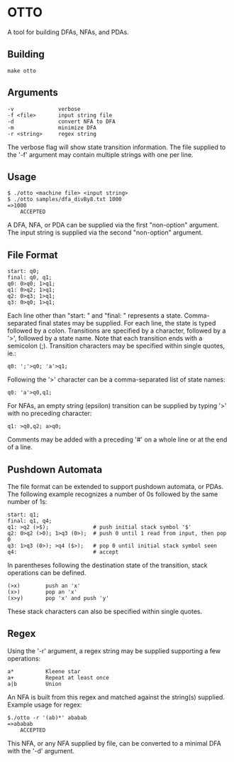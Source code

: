 # OTTO

A tool for building DFAs, NFAs,
and PDAs.

## Building
```
make otto
```

## Arguments
```
-v              verbose
-f <file>       input string file
-d              convert NFA to DFA
-m              minimize DFA
-r <string>     regex string
```
The verbose flag will show state transition
information. The file supplied to the '-f' 
argument may contain multiple strings with 
one per line.

## Usage
```
$ ./otto <machine file> <input string>
$ ./otto samples/dfa_divBy8.txt 1000
=>1000
	ACCEPTED
```
A DFA, NFA, or PDA can be supplied via the first
"non-option" argument. The input string is
supplied via the second "non-option" argument.

## File Format
```
start: q0;
final: q0, q1;
q0: 0>q0; 1>q1;
q1: 0>q2; 1>q1;
q2: 0>q3; 1>q1;
q3: 0>q0; 1>q1;
```
Each line other than "start: " and "final: "
represents a state. Comma-separated final states
may be supplied. For each line, the state is typed
followed by a colon. Transitions are specified
by a character, followed by a '>', followed by
a state name. Note that each transition ends with 
a semicolon (;). Transition characters may be
specified within single quotes, ie.:

```
q0: ';'>q0; 'a'>q1;
```
Following the '>' character can be a comma-separated
list of state names:
```
q0: 'a'>q0,q1;
```
For NFAs, an empty string (epsilon) transition can 
be supplied by typing '>' with no preceding character:
```
q1: >q0,q2; a>q0;
```
Comments may be added with a preceding '#' on a whole
line or at the end of a line. 

## Pushdown Automata
The file format can be extended to support pushdown 
automata, or PDAs. The following example recognizes
a number of 0s followed by the same number of 1s:
```
start: q1;
final: q1, q4;
q1: >q2 (>$);              # push initial stack symbol '$'
q2: 0>q2 (>0); 1>q3 (0>);  # push 0 until 1 read from input, then pop 0
q3: 1>q3 (0>); >q4 ($>);   # pop 0 until initial stack symbol seen
q4:                        # accept
```
In parentheses following the destination state of
the transition, stack operations can be defined.
```
(>x)        push an 'x'
(x>)        pop an 'x'
(x>y)       pop 'x' and push 'y'
```
These stack characters can also be specified within
single quotes.

## Regex
Using the '-r' argument, a regex string may be supplied
supporting a few operations:
```
a*          Kleene star
a+          Repeat at least once
a|b         Union
```
An NFA is built from this regex and matched against
the string(s) supplied. Example usage for regex:
```
$./otto -r '(ab)*' ababab
=>ababab
	ACCEPTED
```
This NFA, or any NFA supplied by file, can be converted
to a minimal DFA with the '-d' argument.
